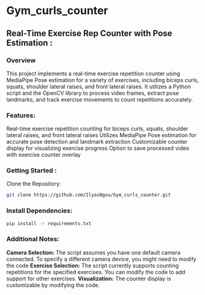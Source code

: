 # Gym_curls_counter
## Real-Time Exercise Rep Counter with Pose Estimation :

### Overview

This project implements a real-time exercise repetition counter using MediaPipe Pose estimation for a variety of exercises, including biceps curls, squats, shoulder lateral raises, and front lateral raises. It utilizes a Python script and the OpenCV library to process video frames, extract pose landmarks, and track exercise movements to count repetitions accurately.

### Features:

Real-time exercise repetition counting for biceps curls, squats, shoulder lateral raises, and front lateral raises
Utilizes MediaPipe Pose estimation for accurate pose detection and landmark extraction
Customizable counter display for visualizing exercise progress
Option to save processed video with exercise counter overlay

### Getting Started :

Clone the Repository:
 ```bash
git clone https://github.com/IlyasNgou/Gym_curls_counter.git
```

### Install Dependencies:

 ```bash
pip install -r requirements.txt

```
### Additional Notes:
**Camera Selection:** The script assumes you have one default camera connected. To specify a different camera device, you might need to modify the code 
**Exercise Selection:** The script currently supports counting repetitions for the specified exercises. You can modify the code to add support for other exercises.
**Visualization:** The counter display is customizable by modifying the code.
